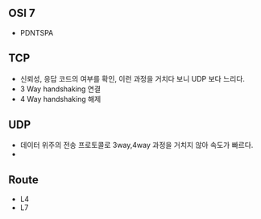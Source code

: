 ## OSI 7
- PDNTSPA

## TCP
- 신뢰성, 응답 코드의 여부를 확인, 이런 과정을 거치다 보니 UDP 보다 느리다.
- 3 Way handshaking 연결 
- 4 Way handshaking 해제

## UDP
- 데이터 위주의 전송 프로토콜로 3way,4way 과정을 거치지 않아 속도가 빠르다.
- 


## Route
- L4
- L7
